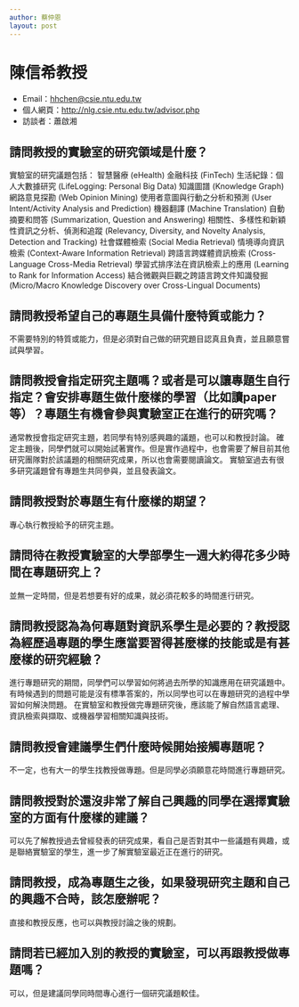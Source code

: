 ```yaml
---
author: 蔡仲恩
layout: post
---
```

#  陳信希教授
- Email：hhchen@csie.ntu.edu.tw
- 個人網頁：<http://nlg.csie.ntu.edu.tw/advisor.php>
- 訪談者：蕭啟湘

## 請問教授的實驗室的研究領域是什麼？
實驗室的研究議題包括：
智慧醫療 (eHealth)
金融科技 (FinTech)
生活紀錄：個人大數據研究 (LifeLogging: Personal Big Data)
知識圖譜 (Knowledge Graph)
網路意見探勘 (Web Opinion Mining)
使用者意圖與行動之分析和預測 (User Intent/Activity Analysis and Prediction)
機器翻譯 (Machine Translation)
自動摘要和問答 (Summarization, Question and Answering)
相關性、多樣性和新穎性資訊之分析、偵測和追蹤 (Relevancy, Diversity, and Novelty Analysis, Detection and Tracking)
社會媒體檢索 (Social Media Retrieval)
情境導向資訊檢索 (Context-Aware Information Retrieval)
跨語言跨媒體資訊檢索 (Cross-Language Cross-Media Retrieval)
學習式排序法在資訊檢索上的應用 (Learning to Rank for Information Access)
結合微觀與巨觀之跨語言跨文件知識發掘 (Micro/Macro Knowledge Discovery over Cross-Lingual Documents)

## 請問教授希望自己的專題生具備什麼特質或能力？
不需要特別的特質或能力，但是必須對自己做的研究題目認真且負責，並且願意嘗試與學習。

## 請問教授會指定研究主題嗎？或者是可以讓專題生自行指定？會安排專題生做什麼樣的學習（比如讀paper等）？專題生有機會參與實驗室正在進行的研究嗎？
通常教授會指定研究主題，若同學有特別感興趣的議題，也可以和教授討論。
確定主題後，同學們就可以開始試著實作。但是實作過程中，也會需要了解目前其他研究團隊對於該議題的相關研究成果，所以也會需要閱讀論文。
實驗室過去有很多研究議題曾有專題生共同參與，並且發表論文。

## 請問教授對於專題生有什麼樣的期望？
專心執行教授給予的研究主題。

## 請問待在教授實驗室的大學部學生一週大約得花多少時間在專題研究上？
並無一定時間，但是若想要有好的成果，就必須花較多的時間進行研究。

## 請問教授認為為何專題對資訊系學生是必要的？教授認為經歷過專題的學生應當要習得甚麼樣的技能或是有甚麼樣的研究經驗？
進行專題研究的期間，同學們可以學習如何將過去所學的知識應用在研究議題中。有時候遇到的問題可能是沒有標準答案的，所以同學也可以在專題研究的過程中學習如何解決問題。
在實驗室和教授做完專題研究後，應該能了解自然語言處理、資訊檢索與擷取、或機器學習相關知識與技術。

## 請問教授會建議學生們什麼時候開始接觸專題呢？
不一定，也有大一的學生找教授做專題。但是同學必須願意花時間進行專題研究。

## 請問教授對於還沒非常了解自己興趣的同學在選擇實驗室的方面有什麼樣的建議？
可以先了解教授過去曾經發表的研究成果，看自己是否對其中一些議題有興趣，或是聯絡實驗室的學生，進一步了解實驗室最近正在進行的研究。

## 請問教授，成為專題生之後，如果發現研究主題和自己的興趣不合時，該怎麼辦呢？
直接和教授反應，也可以與教授討論之後的規劃。

## 請問若已經加入別的教授的實驗室，可以再跟教授做專題嗎？
可以，但是建議同學同時間專心進行一個研究議題較佳。
